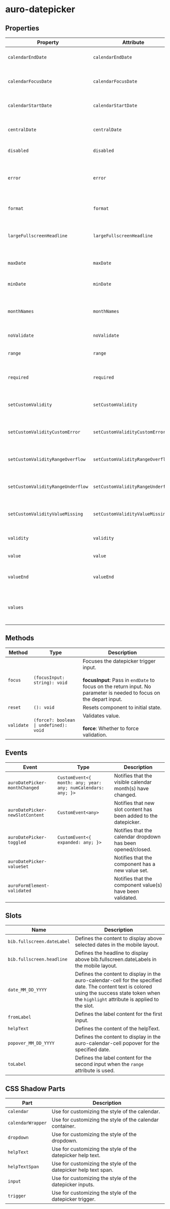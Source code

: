 # auro-datepicker

## Properties

| Property                          | Attribute                         | Modifiers | Type       | Default                                          | Description                                      |
|-----------------------------------|-----------------------------------|-----------|------------|--------------------------------------------------|--------------------------------------------------|
| `calendarEndDate`                 | `calendarEndDate`                 |           | `string`   | "undefined"                                      | The last date that may be displayed in the calendar. |
| `calendarFocusDate`               | `calendarFocusDate`               |           | `string`   | "value"                                          | The date that will first be visually rendered to the user in the calendar. |
| `calendarStartDate`               | `calendarStartDate`               |           | `string`   | "undefined"                                      | The first date that may be displayed in the calendar. |
| `centralDate`                     | `centralDate`                     |           | `string`   |                                                  | The date that determines the currently visible month. |
| `disabled`                        | `disabled`                        |           | `boolean`  | false                                            | If set, disables the datepicker.                 |
| `error`                           | `error`                           |           | `string`   |                                                  | When defined, sets persistent validity to `customError` and sets the validation message to the attribute value. |
| `format`                          | `format`                          |           | `string`   | "mm/dd/yyyy"                                     | Specifies the date format. The default is `mm/dd/yyyy`. |
| `largeFullscreenHeadline`         | `largeFullscreenHeadline`         |           | `boolean`  |                                                  | If declared, make bib.fullscreen.headline in HeadingDisplay.<br />Otherwise, Heading 600. |
| `maxDate`                         | `maxDate`                         |           | `string`   |                                                  | Maximum date. All dates after will be disabled.  |
| `minDate`                         | `minDate`                         |           | `string`   |                                                  | Minimum date. All dates before will be disabled. |
| `monthNames`                      | `monthNames`                      |           | `array`    | ["January","February","March","April","May","June","July","August","September","October","November","December"] | Names of all 12 months to render in the calendar, used for localization of date string in mobile layout. |
| `noValidate`                      | `noValidate`                      |           | `boolean`  | false                                            | If set, disables auto-validation on blur.        |
| `range`                           | `range`                           |           | `boolean`  | false                                            | If set, turns on date range functionality in auro-calendar. |
| `required`                        | `required`                        |           | `boolean`  | false                                            | Populates the `required` attribute on the input. Used for client-side validation. |
| `setCustomValidity`               | `setCustomValidity`               |           | `string`   |                                                  | Sets a custom help text message to display for all validityStates. |
| `setCustomValidityCustomError`    | `setCustomValidityCustomError`    |           | `string`   |                                                  | Custom help text message to display when validity = `customError`. |
| `setCustomValidityRangeOverflow`  | `setCustomValidityRangeOverflow`  |           | `string`   |                                                  | Custom help text message to display when validity = `rangeOverflow`. |
| `setCustomValidityRangeUnderflow` | `setCustomValidityRangeUnderflow` |           | `string`   |                                                  | Custom help text message to display when validity = `rangeUnderflow`. |
| `setCustomValidityValueMissing`   | `setCustomValidityValueMissing`   |           | `string`   |                                                  | Custom help text message to display when validity = `valueMissing`. |
| `validity`                        | `validity`                        |           | `string`   | "undefined"                                      | Specifies the `validityState` this element is in. |
| `value`                           | `value`                           |           | `string`   | "undefined"                                      | Value selected for the datepicker.               |
| `valueEnd`                        | `valueEnd`                        |           | `string`   | "undefined"                                      | Value selected for the second datepicker when using date range. |
| `values`                          |                                   | readonly  | `string[]` |                                                  | A convenience wrapper for `value` and `valueEnd`, uses the new Auro "array value pattern". |

## Methods

| Method     | Type                                   | Description                                      |
|------------|----------------------------------------|--------------------------------------------------|
| `focus`    | `(focusInput: string): void`           | Focuses the datepicker trigger input.<br /><br />**focusInput**: Pass in `endDate` to focus on the return input. No parameter is needed to focus on the depart input. |
| `reset`    | `(): void`                             | Resets component to initial state.               |
| `validate` | `(force?: boolean \| undefined): void` | Validates value.<br /><br />**force**: Whether to force validation. |

## Events

| Event                           | Type                                             | Description                                      |
|---------------------------------|--------------------------------------------------|--------------------------------------------------|
| `auroDatePicker-monthChanged`   | `CustomEvent<{ month: any; year: any; numCalendars: any; }>` | Notifies that the visible calendar month(s) have changed. |
| `auroDatePicker-newSlotContent` | `CustomEvent<any>`                               | Notifies that new slot content has been added to the datepicker. |
| `auroDatePicker-toggled`        | `CustomEvent<{ expanded: any; }>`                | Notifies that the calendar dropdown has been opened/closed. |
| `auroDatePicker-valueSet`       |                                                  | Notifies that the component has a new value set. |
| `auroFormElement-validated`     |                                                  | Notifies that the component value(s) have been validated. |

## Slots

| Name                       | Description                                      |
|----------------------------|--------------------------------------------------|
| `bib.fullscreen.dateLabel` | Defines the content to display above selected dates in the mobile layout. |
| `bib.fullscreen.headline`  | Defines the headline to display above bib.fullscreen.dateLabels in the mobile layout. |
| `date_MM_DD_YYYY`          | Defines the content to display in the auro-calendar-cell for the specified date. The content text is colored using the success state token when the `highlight` attribute is applied to the slot. |
| `fromLabel`                | Defines the label content for the first input.   |
| `helpText`                 | Defines the content of the helpText.             |
| `popover_MM_DD_YYYY`       | Defines the content to display in the auro-calendar-cell popover for the specified date. |
| `toLabel`                  | Defines the label content for the second input when the `range` attribute is used. |

## CSS Shadow Parts

| Part              | Description                                      |
|-------------------|--------------------------------------------------|
| `calendar`        | Use for customizing the style of the calendar.   |
| `calendarWrapper` | Use for customizing the style of the calendar container. |
| `dropdown`        | Use for customizing the style of the dropdown.   |
| `helpText`        | Use for customizing the style of the datepicker help text. |
| `helpTextSpan`    | Use for customizing the style of the datepicker help text span. |
| `input`           | Use for customizing the style of the datepicker inputs. |
| `trigger`         | Use for customizing the style of the datepicker trigger. |
